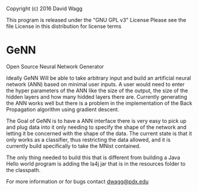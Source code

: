 
Copyright (c) 2016 David Wagg

This program is released under the "GNU GPL v3" License 
Please see the file License in this distribution for license terms

# GeNN
Open Source Neural Network Generator

Ideally GeNN Will be able to take arbitrary input and build an artificial neural network (ANN) based on minimal user inputs. A user would need to enter the hyper parameters of the ANN like the size of the output, the size of the hidden layers and how many hidded layers there are. Currently generating the ANN works well but there is a problem in the implementation of the Back Propagation algorithm using gradient descent. 

The Goal of GeNN is to have a ANN interface there is very easy to pick up and plug data into it only needing to specify the shape of the network and letting it be concerned with the shape of the data. The current state is that it only works as a classifier, thus restricting the data allowed, and it is currently build specifically to take the MNist contained. 

The only thing needed to build this that is different from building a Java Hello world program is adding the la4j jar that is in the resources folder to the classpath. 

For more information or for bugs contact dwagg@pdx.edu
